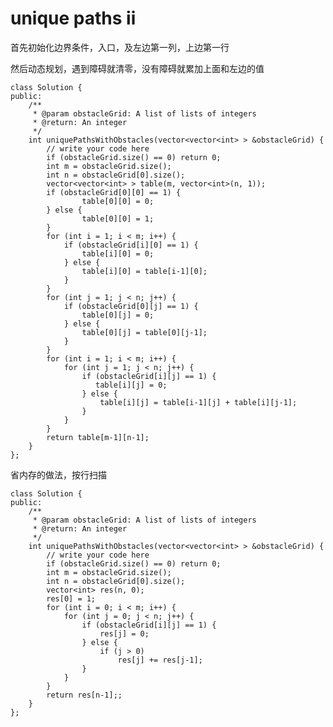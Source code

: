 # unique paths ii


首先初始化边界条件，入口，及左边第一列，上边第一行

然后动态规划，遇到障碍就清零，没有障碍就累加上面和左边的值


    class Solution {
    public:
        /**
         * @param obstacleGrid: A list of lists of integers
         * @return: An integer
         */
        int uniquePathsWithObstacles(vector<vector<int> > &obstacleGrid) {
            // write your code here
            if (obstacleGrid.size() == 0) return 0;
            int m = obstacleGrid.size();
            int n = obstacleGrid[0].size();
            vector<vector<int> > table(m, vector<int>(n, 1));
            if (obstacleGrid[0][0] == 1) {
                    table[0][0] = 0;
            } else {
                    table[0][0] = 1;
            }
            for (int i = 1; i < m; i++) {
                if (obstacleGrid[i][0] == 1) {
                    table[i][0] = 0;
                } else {
                    table[i][0] = table[i-1][0];
                }
            }
            for (int j = 1; j < n; j++) {
                if (obstacleGrid[0][j] == 1) {
                    table[0][j] = 0;
                } else {
                    table[0][j] = table[0][j-1];
                }
            }
            for (int i = 1; i < m; i++) {
                for (int j = 1; j < n; j++) {
                    if (obstacleGrid[i][j] == 1) {
                       table[i][j] = 0;
                    } else {
                        table[i][j] = table[i-1][j] + table[i][j-1];
                    }
                }
            }
            return table[m-1][n-1];
        }
    };

省内存的做法，按行扫描

    class Solution {
    public:
        /**
         * @param obstacleGrid: A list of lists of integers
         * @return: An integer
         */
        int uniquePathsWithObstacles(vector<vector<int> > &obstacleGrid) {
            // write your code here
            if (obstacleGrid.size() == 0) return 0;
            int m = obstacleGrid.size();
            int n = obstacleGrid[0].size();
            vector<int> res(n, 0);
            res[0] = 1;
            for (int i = 0; i < m; i++) {
                for (int j = 0; j < n; j++) {
                    if (obstacleGrid[i][j] == 1) {
                        res[j] = 0;
                    } else {
                        if (j > 0)
                            res[j] += res[j-1];
                    }
                }
            }
            return res[n-1];;
        }
    };
